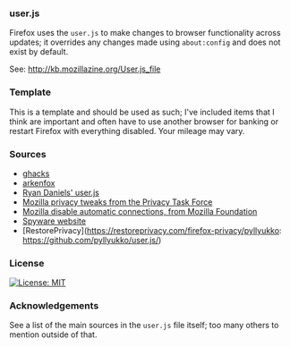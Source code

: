 ### user.js
Firefox uses the `user.js` to make changes to browser functionality across updates; it overrides any changes made using `about:config` and does not exist by default.

See: http://kb.mozillazine.org/User.js_file

### Template
This is a template and should be used as such; I've included items that I think are important and often have to use another browser for banking or restart Firefox with everything disabled.
Your mileage may vary.

### Sources
- [ghacks](https://github.com/ghacksuserjs/ghacks-user.js/blob/master/user.js)
- [arkenfox](https://github.com/arkenfox/user.js)
- [Ryan Daniels' user.js](https://gist.github.com/ryandaniels/33e443bb401dde665fce15dd2a3959b6)
- [Mozilla privacy tweaks from the Privacy Task Force](https://wiki.mozilla.org/Privacy/Privacy_Task_Force/firefox_about_config_privacy_tweeks)
- [Mozilla disable automatic connections, from Mozilla Foundation](https://support.mozilla.org/en-US/kb/how-stop-firefox-making-automatic-connections)
- [Spyware website](https://spyware.neocities.org/guides/firefox.html)
- [RestorePrivacy](https://restoreprivacy.com/firefox-privacy/pyllyukko: https://github.com/pyllyukko/user.js/)

### License
[![License: MIT](https://img.shields.io/badge/License-MIT-yellow.svg)](https://opensource.org/licenses/MIT)

### Acknowledgements
See a list of the main sources in the `user.js` file itself; too many others to mention outside of that.
